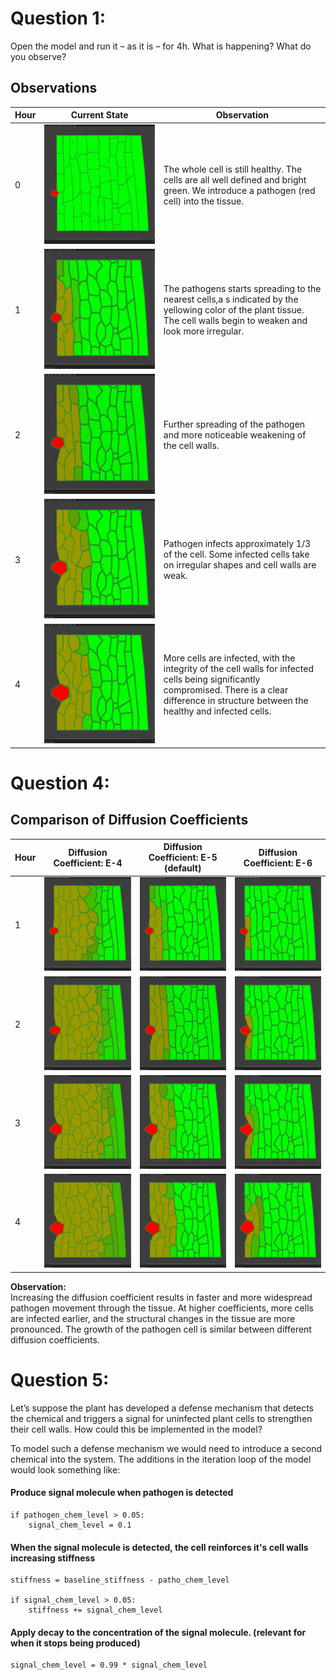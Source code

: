 # Question 1:

Open the model and run it – as it is – for 4h. What is happening? What do you observe?

## Observations

| Hour  | **Current State**                                     | **Observation**
| -     | -                                                     | -
| 0     | ![initial state](./screenshots/q1.initialstate.png)   | The whole cell is still healthy. The cells are all well defined and bright green. We introduce a pathogen (red cell) into the tissue.
| 1     | ![after 1 hour](./screenshots/q1.state1.png)          | The pathogens starts spreading to the nearest cells,a s indicated by the yellowing color of the plant tissue. The cell walls begin to weaken and look more irregular.
| 2     | ![after 2 hour](./screenshots/q1.state2.png)          | Further spreading of the pathogen and more noticeable weakening of the cell walls.
| 3     | ![after 3 hour](./screenshots/q1.state3.png)          | Pathogen infects approximately 1/3 of the cell. Some infected cells take on irregular shapes and cell walls are weak.
| 4     | ![after 4 hour](./screenshots/q1.state4.png)          | More cells are infected, with the integrity of the cell walls for infected cells being significantly compromised. There is a clear difference in structure between the healthy and infected cells.

# Question 4:

## Comparison of Diffusion Coefficients

| Hour | **Diffusion Coefficient: E-4**                         | **Diffusion Coefficient: E-5 (default)**      | **Diffusion Coefficient: E-6**
| -    | -                                                      | -                                             | -
| 1    | ![1.0, 1h](./screenshots/q4.diffusion-10.state1.png)   | ![after 1 hour](./screenshots/q1.state1.png)  | ![2.0, 1h](./screenshots/q4.diffusion-20.state1.png)
| 2    | ![1.0, 2h](./screenshots/q4.diffusion-10.state2.png)   | ![after 2 hour](./screenshots/q1.state2.png)  | ![2.0, 2h](./screenshots/q4.diffusion-20.state2.png)
| 3    | ![1.0, 3h](./screenshots/q4.diffusion-10.state3.png)   | ![after 3 hour](./screenshots/q1.state3.png)  | ![2.0, 3h](./screenshots/q4.diffusion-20.state3.png)
| 4    | ![1.0, 4h](./screenshots/q4.diffusion-10.state4.png)   | ![after 4 hour](./screenshots/q1.state4.png)  | ![2.0, 4h](./screenshots/q4.diffusion-20.state4.png)

**Observation:**  
Increasing the diffusion coefficient results in faster and more widespread pathogen movement through the tissue. At higher coefficients, more cells are infected earlier, and the structural changes in the tissue are more pronounced. The growth of the pathogen cell is similar between different diffusion coefficients.

# Question 5:

Let’s suppose the plant has developed a defense mechanism that detects the chemical and triggers a signal for uninfected plant cells to strengthen their cell walls. How could this be implemented in the model?

To model such a defense mechanism we would need to introduce a second chemical into the system. The additions in the iteration loop of the model would look something like:

#### Produce signal molecule when pathogen is detected
```
if pathogen_chem_level > 0.05:
    signal_chem_level = 0.1
```

#### When the signal molecule is detected, the cell reinforces it's cell walls increasing stiffness
```
stiffness = baseline_stiffness - patho_chem_level

if signal_chem_level > 0.05:
    stiffness += signal_chem_level
```

#### Apply decay to the concentration of the signal molecule. (relevant for when it stops being produced)
```
signal_chem_level = 0.99 * signal_chem_level
```